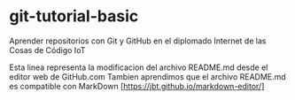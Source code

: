 # git-tutorial-basic
Aprender repositorios con Git y GitHub en el diplomado Internet de las Cosas de Código IoT

Esta linea representa la modificacion del archivo README.md desde el editor web de GitHub.com
Tambien aprendimos que el archivo README.md es compatible con MarkDown [https://jbt.github.io/markdown-editor/]
